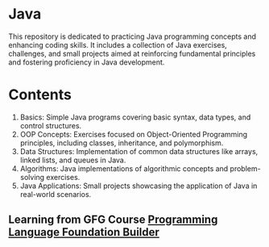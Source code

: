 # Java 
This repository is dedicated to practicing Java programming concepts and enhancing coding skills. It includes a collection of Java exercises, challenges, and small projects aimed at reinforcing fundamental principles and fostering proficiency in Java development.

# Contents
1. Basics: Simple Java programs covering basic syntax, data types, and control structures.
2. OOP Concepts: Exercises focused on Object-Oriented Programming principles, including classes, inheritance, and polymorphism.
3. Data Structures: Implementation of common data structures like arrays, linked lists, and queues in Java.
4. Algorithms: Java implementations of algorithmic concepts and problem-solving exercises.
5. Java Applications: Small projects showcasing the application of Java in real-world scenarios.

## Learning from GFG Course [Programming Language Foundation Builder](https://www.geeksforgeeks.org/courses/programming-language-foundation-builder)
